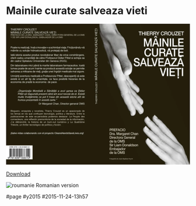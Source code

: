 # Mainile curate salveaza vieti

![Roumain](_i/planche-ro.webp)

[Download](https://app.box.com/s/552xugnz01atn4sxs1geftxjyrvd96yv)

![roumanie](_i/ro.png) Romanian version

#page #y2015 #2015-11-24-13h57
